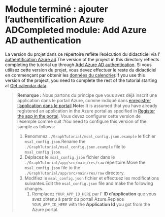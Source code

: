 # <a name="completed-module-add-azure-ad-authentication"></a><span data-ttu-id="fc573-101">Module terminé : ajouter l’authentification Azure AD</span><span class="sxs-lookup"><span data-stu-id="fc573-101">Completed module: Add Azure AD authentication</span></span>

<span data-ttu-id="fc573-102">La version du projet dans ce répertoire reflète l’exécution du didacticiel via l' [authentification Azure ad](https://docs.microsoft.com/graph/tutorials/android?tutorial-step=3).</span><span class="sxs-lookup"><span data-stu-id="fc573-102">The version of the project in this directory reflects completing the tutorial up through [Add Azure AD authentication](https://docs.microsoft.com/graph/tutorials/android?tutorial-step=3).</span></span> <span data-ttu-id="fc573-103">Si vous utilisez cette version du projet, vous devez effectuer le reste du didacticiel en commençant par obtenir les [données du calendrier](https://docs.microsoft.com/graph/tutorials/android?tutorial-step=4).</span><span class="sxs-lookup"><span data-stu-id="fc573-103">If you use this version of the project, you need to complete the rest of the tutorial starting at [Get calendar data](https://docs.microsoft.com/graph/tutorials/android?tutorial-step=4).</span></span>

> <span data-ttu-id="fc573-104">**Remarque :** Nous partons du principe que vous avez déjà inscrit une application dans le portail Azure, comme indiqué dans [enregistrer l’application dans le portail](https://docs.microsoft.com/graph/tutorials/android?tutorial-step=2).</span><span class="sxs-lookup"><span data-stu-id="fc573-104">**Note:** It is assumed that you have already registered an application in the Azure portal as specified in [Register the app in the portal](https://docs.microsoft.com/graph/tutorials/android?tutorial-step=2).</span></span> <span data-ttu-id="fc573-105">Vous devez configurer cette version de l’exemple comme suit :</span><span class="sxs-lookup"><span data-stu-id="fc573-105">You need to configure this version of the sample as follows:</span></span>
>
> 1. <span data-ttu-id="fc573-106">Renommez `./GraphTutorial/msal_config.json.example` le fichier `msal_config.json`.</span><span class="sxs-lookup"><span data-stu-id="fc573-106">Rename the `./GraphTutorial/msal_config.json.example` file to `msal_config.json`.</span></span>
> 1. <span data-ttu-id="fc573-107">Déplacez le `msal_config.json` fichier dans le `./GraphTutorial/app/src/main/res/raw` répertoire.</span><span class="sxs-lookup"><span data-stu-id="fc573-107">Move the `msal_config.json` file to the `./GraphTutorial/app/src/main/res/raw` directory.</span></span>
> 1. <span data-ttu-id="fc573-108">Modifiez le `msal_config.json` fichier et effectuez les modifications suivantes.</span><span class="sxs-lookup"><span data-stu-id="fc573-108">Edit the `msal_config.json` file and make the following changes.</span></span>
>     1. <span data-ttu-id="fc573-109">Remplacez `YOUR_APP_ID_HERE` par l' **ID d’application** que vous avez obtenu à partir du portail Azure.</span><span class="sxs-lookup"><span data-stu-id="fc573-109">Replace `YOUR_APP_ID_HERE` with the **Application Id** you got from the Azure portal.</span></span>
